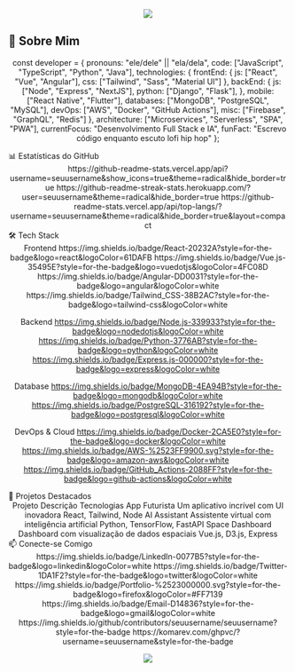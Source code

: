 <div align="center">
  <img src="https://capsule-render.vercel.app/api?type=waving&color=gradient&height=200&section=header&text=Olá,%20Mundo!&fontSize=60&fontAlignY=35&animation=fadeIn&desc=Bem-vindo(a)%20ao%20meu%20perfil&descSize=20&descAlignY=51" />
</div>

## 🚀 Sobre Mim

<div align="center">
  
  const developer = {
    pronouns: "ele/dele" || "ela/dela",
    code: ["JavaScript", "TypeScript", "Python", "Java"],
    technologies: {
      frontEnd: {
        js: ["React", "Vue", "Angular"],
        css: ["Tailwind", "Sass", "Material UI"]
      },
      backEnd: {
        js: ["Node", "Express", "NextJS"],
        python: ["Django", "Flask"],
      },
      mobile: ["React Native", "Flutter"],
      databases: ["MongoDB", "PostgreSQL", "MySQL"],
      devOps: ["AWS", "Docker", "GitHub Actions"],
      misc: ["Firebase", "GraphQL", "Redis"]
    },
    architecture: ["Microservices", "Serverless", "SPA", "PWA"],
    currentFocus: "Desenvolvimento Full Stack e IA",
    funFact: "Escrevo código enquanto escuto lofi hip hop"
  };
</div>
📊 Estatísticas do GitHub
<div align="center">
https://github-readme-stats.vercel.app/api?username=seuusername&show_icons=true&theme=radical&hide_border=true
https://github-readme-streak-stats.herokuapp.com/?user=seuusername&theme=radical&hide_border=true
https://github-readme-stats.vercel.app/api/top-langs/?username=seuusername&theme=radical&hide_border=true&layout=compact

</div>
🛠️ Tech Stack
<div align="center">
Frontend
https://img.shields.io/badge/React-20232A?style=for-the-badge&logo=react&logoColor=61DAFB
https://img.shields.io/badge/Vue.js-35495E?style=for-the-badge&logo=vuedotjs&logoColor=4FC08D
https://img.shields.io/badge/Angular-DD0031?style=for-the-badge&logo=angular&logoColor=white
https://img.shields.io/badge/Tailwind_CSS-38B2AC?style=for-the-badge&logo=tailwind-css&logoColor=white

Backend
https://img.shields.io/badge/Node.js-339933?style=for-the-badge&logo=nodedotjs&logoColor=white
https://img.shields.io/badge/Python-3776AB?style=for-the-badge&logo=python&logoColor=white
https://img.shields.io/badge/Express.js-000000?style=for-the-badge&logo=express&logoColor=white

Database
https://img.shields.io/badge/MongoDB-4EA94B?style=for-the-badge&logo=mongodb&logoColor=white
https://img.shields.io/badge/PostgreSQL-316192?style=for-the-badge&logo=postgresql&logoColor=white

DevOps & Cloud
https://img.shields.io/badge/Docker-2CA5E0?style=for-the-badge&logo=docker&logoColor=white
https://img.shields.io/badge/AWS-%2523FF9900.svg?style=for-the-badge&logo=amazon-aws&logoColor=white
https://img.shields.io/badge/GitHub_Actions-2088FF?style=for-the-badge&logo=github-actions&logoColor=white

</div>
🌟 Projetos Destacados
<div align="center">
Projeto	Descrição	Tecnologias
App Futurista	Um aplicativo incrível com UI inovadora	React, Tailwind, Node
AI Assistant	Assistente virtual com inteligência artificial	Python, TensorFlow, FastAPI
Space Dashboard	Dashboard com visualização de dados espaciais	Vue.js, D3.js, Express
</div>
📫 Conecte-se Comigo
<div align="center">
https://img.shields.io/badge/LinkedIn-0077B5?style=for-the-badge&logo=linkedin&logoColor=white
https://img.shields.io/badge/Twitter-1DA1F2?style=for-the-badge&logo=twitter&logoColor=white
https://img.shields.io/badge/Portfolio-%2523000000.svg?style=for-the-badge&logo=firefox&logoColor=#FF7139
https://img.shields.io/badge/Email-D14836?style=for-the-badge&logo=gmail&logoColor=white

</div><div align="center">
https://img.shields.io/github/contributors/seuusername/seuusername?style=for-the-badge
https://komarev.com/ghpvc/?username=seuusername&style=for-the-badge

<img src="https://capsule-render.vercel.app/api?type=waving&color=gradient&height=100&section=footer&animation=fadeIn" /></div> 
